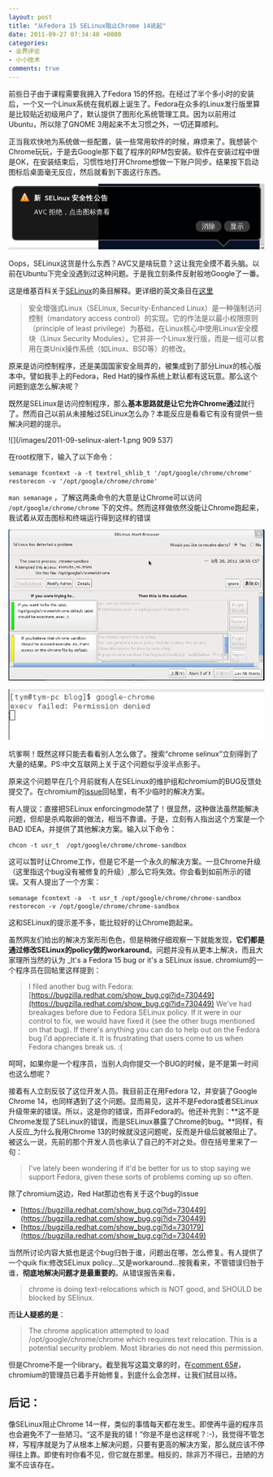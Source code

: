 ```yaml
---
layout: post
title: "从Fedora 15 SELinux阻止Chrome 14说起"
date: 2011-09-27 07:34:48 +0000
categories:
- 业界评论
- 小小技术
comments: true
---
```


前些日子由于课程需要我拥入了Fedora 15的怀抱。在经过了半个多小时的安装后，一个又一个Linux系统在我机器上诞生了。Fedora在众多的Linux发行版里算是比较贴近初级用户了，默认提供了图形化系统管理工具。因为以前用过Ubuntu，所以除了GNOME 3用起来不太习惯之外，一切还算顺利。

正当我欢快地为系统做一些配置，装一些常用软件的时候，麻烦来了。我想装个Chrome玩玩，于是去Google那下载了程序的RPM包安装。软件在安装过程中很是OK，在安装结束后，习惯性地打开Chrome想做一下账户同步。结果按下启动图标后桌面毫无反应，然后就看到下面这行东西。

![](/images/2011-09-avc-alert.png)

Oops，SELinux这货是什么东西？AVC又是啥玩意？这让我完全摸不着头脑。以前在Ubuntu下完全没遇到过这种问题。于是我立刻条件反射般地Google了一番。

<!--more-->

这是维基百科关于[SELinux](http://zh.wikipedia.org/wiki/SELinux)的条目解释。更详细的英文条目在[这里](http://en.wikipedia.org/wiki/Security-Enhanced_Linux)

> 安全增强式Linux（SELinux, Security-Enhanced Linux）是一种强制访问控制（mandatory access control）的实现。它的作法是以最小权限原则（principle of least privilege）为基础，在Linux核心中使用Linux安全模块（Linux Security Modules）。它并非一个Linux发行版，而是一组可以套用在类Unix操作系统（如Linux、BSD等）的修改。

原来是访问控制程序，还是美国国家安全局弄的，被集成到了部分Linux的核心版本中。譬如我手上的Fedora，Red Hat的操作系统上默认都有这玩意。那么这个问题到底怎么解决呢？

既然是SELinux是访问控制程序，那么**基本思路就是让它允许Chrome通过**就行了。然而自己以前从未接触过SELinux怎么办？本能反应是看看它有没有提供一些解决问题的提示。

![](/images/2011-09-selinux-alert-1.png 909 537)

在root权限下，输入了以下命令：

```
semanage fcontext -a -t textrel_shlib_t '/opt/google/chrome/chrome'
restorecon -v '/opt/google/chrome/chrome'
```

`man semanage` ，了解这两条命令的大意是让Chrome可以访问 `/opt/google/chrome/chrome` 下的文件。然而这样做依然没能让Chrome跑起来，我试着从双击图标和终端运行得到这样的错误

![](/images/2011-09-selinux-alert-2.png)

![](/images/2011-09-selinux-alert-3.png)

坑爹啊！既然这样只能去看看别人怎么做了。搜索“chrome selinux”立刻得到了大量的结果。PS:中文互联网上关于这个问题似乎没半点影子。

原来这个问题早在几个月前就有人在SELinux的维护组和chromium的BUG反馈处提交了。在chromium的[issue](http://code.google.com/p/chromium/issues/detail?id=87704)回帖里，有不少临时的解决方案。

有人提议：直接把SELinux enforcingmode禁了！很显然，这种做法虽然能解决问题，但却是杀鸡取卵的做法，相当不靠谱。于是，立刻有人指出这个方案是一个BAD IDEA，并提供了其他解决方案。输入以下命令：

```
chcon -t usr_t  /opt/google/chrome/chrome-sandbox
```

这可以暂时让Chrome工作，但是它不是一个永久的解决方案。一旦Chrome升级（这里指这个bug没有被修复的升级）,那么它将失效。你会看到如前所示的错误。又有人提出了一个方案：

```
semanage fcontext -a  -t usr_t /opt/google/chrome/chrome-sandbox
restorecon -v /opt/google/chrome/chrome-sandbox
```

这和SELinux的提示差不多，能比较好的让Chrome跑起来。

虽然网友们给出的解决方案形形色色，但是稍微仔细观察一下就能发现，**它们都是通过修改SELinux的policy做的workaround**。问题并没有从更本上解决，而且大家理所当然的认为 _It's a Fedora 15 bug or it's a SELinux issue. chromium的一个程序员在回帖里这样提到：


> I filed another bug with Fedora:
> [https://bugzilla.redhat.com/show_bug.cgi?id=730449](https://bugzilla.redhat.com/show_bug.cgi?id=730449)
> We've had breakages before due to Fedora SELinux policy.  If it were in our control to fix, we would have fixed it (see the other bugs mentioned on that bug).  If there's anything you can do to help out on the Fedora bug I'd appreciate it.
> It is frustrating that users come to us when Fedora changes break us.  :(

呵呵，如果你是一个程序员，当别人向你提交一个BUG的时候，是不是第一时间也这么想呢？

接着有人立刻反驳了这位开发人员。我目前正在用Fedora 12，并安装了Google Chrome 14，也同样遇到了这个问题。显而易见，这并不是Fedora或者SELinux升级带来的错误。所以，这是你的错误，而非Fedora的。他还补充到：**这不是Chrome发现了SELinux的错误，而是SELinux暴露了Chrome的bug。**同样，有人反应_为什么我用Chrome 13的时候就没这问题呢，反而是升级后就被阻止了。被这么一说，先前的那个开发人员也承认了自己的不对之处。但在括号里来了一句：

> I've lately been wondering if it'd be better for us to stop saying we support Fedora, given these sorts of problems coming up so often.

除了chromium这边，Red Hat那边也有关于这个bug的issue

* [https://bugzilla.redhat.com/show_bug.cgi?id=730449](https://bugzilla.redhat.com/show_bug.cgi?id=730449)
* [https://bugzilla.redhat.com/show_bug.cgi?id=730179](https://bugzilla.redhat.com/show_bug.cgi?id=730449)

当然所讨论内容大抵也是这个bug归咎于谁，问题出在哪，怎么修复。有人提供了一个quik fix:修改SELinux policy...又是workaround...按我看来，不管错误归咎于谁，**彻底地解决问题才是最重要的**。从错误报告来看，

> chrome is doing text-relocations which is NOT good, and SHOULD be blocked by SElinux.

而**让人疑惑的是**：

> The chrome application attempted to load /opt/google/chrome/chrome which requires text relocation. This is a potential security problem. Most libraries do not need this permission.

但是Chrome不是一个library。截至我写这篇文章的时，在[comment 65#](http://code.google.com/p/chromium/issues/detail?id=87704#c65)，chromium的管理员已着手开始修复。到底什么会怎样，让我们拭目以待。

## 后记：

像SELinux阻止Chrome 14一样，类似的事情每天都在发生。即使再牛逼的程序员也会避免不了一些陋习。“这不是我的错！”你是不是也这样呢？:-)，我觉得不管怎样，写程序就是为了从根本上解决问题，只要有更高的解决方案，那么就应该不停得往上靠。即使有时你看不见，但它就在那里。相反的，除非万不得已，丑陋的方案不应该存在。
